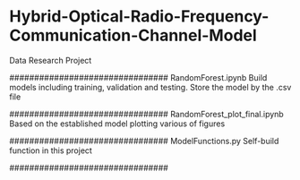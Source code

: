 # Hybrid-Optical-Radio-Frequency-Communication-Channel-Model
Data Research Project

################################
RandomForest.ipynb
Build models including training, validation and testing.
Store the model by the .csv file

################################
RandomForest_plot_final.ipynb
Based on the established model plotting various of figures

################################
ModelFunctions.py
Self-build function in this project

################################


